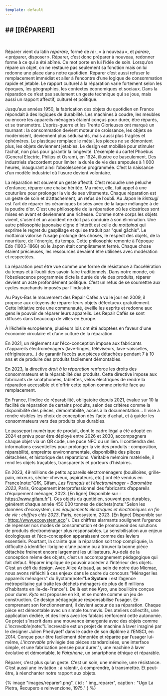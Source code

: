 ```yaml
---
template: default
---
```

## ## [[RÉPARER]]



<br class="breakpage">

Réparer vient du latin _reparare_, formé de _re-_, « à nouveau », et _parare_, « préparer, disposer ». Réparer, c’est donc préparer à nouveau, redonner forme à ce qui a été abîmé. Ce mot porte en lui l’idée de soin. Lorsqu’on répare un objet, on ne restaure pas seulement sa fonction mais on lui redonne une place dans notre quotidien. Réparer c’est aussi refuser le remplacement immédiat et aller à l’encontre d’une logique de consommation rapide et jetable. Le rapport culturel à la réparation varie fortement selon les époques, les géographies, les contextes économiques et sociaux. Dans la réparation ce n’est pas seulement un geste technique qui se joue, mais aussi un rapport affectif, culturel et politique. 

Jusqu’aux années 1950, la fabrication des objets du quotidien en France répondait à des logiques de durabilité. Les machines à coudre, les meubles ou encore les appareils ménagers étaient conçus pour durer, être réparés, et se transmettre. L'après-guerre et les Trente Glorieuses ont marqué un tournant : la consommation devient moteur de croissance, les objets se modernisent, deviennent plus séduisants, mais aussi plus fragiles et éphémères. Le plastique remplace le métal, les pièces ne se démontent plus, les objets deviennent jetables. Le design est mobilisé pour stimuler l’achat, non plus pour garantir la longévité. L'exemple du cartel Phoebus (General Electric, Philips et Osram), en 1924, illustre ce basculement. Des industriels s’accordent pour limiter la durée de vie des ampoules à 1 000 heures, inaugurant ainsi l’obsolescence programmée. C’est la naissance d’un modèle industriel où l’usure devient volontaire.

La réparation est souvent un geste affectif. C’est recoudre une peluche d’enfance, réparer une chaise héritée. Ma mère, elle, fait appel à une couturière pour prolonger la vie de ses vêtements. Chaque réparation est un geste de soin et d’attachement, un refus de l’oubli. Au Japon le *kintsugi* est l'art de réparer les céramiques brisées avec de la laque mélangée à de la poudre d'or. C'est une philosophie de la réparation où les cicatrices sont mises en avant et deviennent une richesse. Comme notre corps les objets vivent, s'usent et un accident ne doit pas conduire à son élimination. Une autre philosophie japonaise digne d’intérêt est celle du *mottainai* qui exprime le regret du gaspillage et qui se traduit par "quel gâchis". Le mottainai valorise l'usage prolongé des choses, le respect des objets, de la nourriture, de l'énergie, du temps. Cette philosophie remonte à l'époque Edo (1603-1868) où le Japon était complètement fermé. Chaque chose étaient précieuses, les ressources devaient être utilisées avec modération et respectées.

La réparation peut être vue comme une forme de résistance à l’accélération du temps et à l’oubli des savoir-faire traditionnels. Dans notre monde, où l’obsolescence programmée dicte la durée de vie des produits, réparer devient un acte profondément politique. C’est un refus de se soumettre aux cycles marchands imposés par l’industrie. 

Au Pays-Bas le mouvement des Repair Cafés a vu le jour en 2009, il propose aux citoyens de réparer leurs objets défectueux gratuitement. Cette initiative crée une communauté, éveille les esprits et redonne aux gens le pouvoir de réparer leurs appareils. Les Repair Cafés se sont diffusés dans beaucoup de villes en Europe. 

À l’échelle européenne, plusieurs lois ont été adoptées en faveur d'une économie circulaire et d’une culture de la réparation.

En 2021, un règlement sur l’éco-conception impose aux fabricants d'appareils électroménagers (lave-linges, téléviseurs, lave-vaisselles, réfrigirateurs...) de garantir l’accès aux pièces détachées pendant 7 à 10 ans et de produire des produits facilement démontables.

En 2023, la directive *droit à la réparation* renforce les droits des consommateurs et la réparabilité des produits. Cette directive impose aux fabricants de smatphonees, tablettes, vélos électriques de rendre la réparation accessible et d'offrir cette option comme priorité face au remplacement. 

En France, l’indice de réparabilité, obligatoire depuis 2021, évalue sur 10 la facilité de réparation de certains produits, selon des critères comme la disponibilité des pièces, démontabilité, accès à la documentation… Il vise à rendre visibles les choix de conception dès l’acte d’achat, et à guider les consommateurs vers des produits plus durables. 

Le passeport numérique de produit, dont le cadre légal a été adopté en 2024 et prévu pour être déployé entre 2026 et 2030, accompagnera chaque objet via un QR code, une puce NFC ou un lien. Il contiendra des informations essentielles pour prolonger la vie des produits : composition, réparabilité, empreinte environnementale, disponibilité des pièces détachées, et historique des réparations. Véritable mémoire matérielle, il rend les objets traçables, transparents et porteurs d’histoires. 

En 2023, 49 millions de petits appareils électroménagers (bouilloires, grille-pain, mixeurs, sèche-cheveux, aspirateurs, etc.) ont été vendus en France(note:"GfK, Gifam, _Les Français et l’électroménager – Baromètre 2023_, Paris, Groupement interprofessionnel des fabricants d’appareils d’équipement ménager, 2023. [En ligne] Disponible sur : https://www.gifam.fr"). Ces objets du quotidien, souvent peu durables, génèrent chaque année 450 000 tonnes de déchets(note:"Selon les données d'ecosystem, _Les équipements électriques et électroniques en fin de vie : chiffres clés 2023_, Paris, ecosystem, 2023. [En ligne] Disponible sur : https://www.ecosystem.eco"). Ces chiffres alarmants soulignent l’urgence de repenser nos modes de consommation et de promouvoir des solutions de produits électroménager plus responsables. 
La sensibilisation aux enjeux écologiques et l’éco-conception apparaissent comme des leviers essentiels. Pourtant, la crainte que la réparation soit trop compliquée, la difficulté à identifier l’origine d’une panne ou à trouver la bonne pièce détachée freinent encore largement les utilisateurs. Au-delà de la conception même des objets, c’est un accompagnement pédagogique qui fait défaut. Réparer implique de pouvoir accéder à l’intérieur des objets. C’est un défi du design. Avec Alice Aribaud, au sein de notre duo Micmac, nous avons réfléchi à ces enjeux dans le cadre du concours "Ménager les appareils ménagers" du Syctom(note:"**Le Syctom** : est l’agence métropolitaine qui traite les déchets ménagers de plus de 6 millions d’habitants en Île-de-France"). De là est née _Kyto_, une bouilloire conçue pour durer. _Kyto_ est proposée en kit, et se monte comme un jeu de construction. Ce design pédagogique responsabilise l’usager. En comprenant son fonctionnement, il devient acteur de sa réparation. Chaque pièce est démontable avec un simple tournevis. Des ateliers collectifs, une application dédiée, et des liens avec les fablabs renforcent cette autonomie. Ce projet s’inscrit dans une mouvance émergente avec des objets comme _L’increvable_(note:"L’increvable est un projet de machine à laver imaginé par le designer Julien Phedyaeff dans le cadre de son diplôme à l’ENSCI, en 2014. Conçue pour être facilement démontée et réparée par l’usager lui-même, _L’increvable_ privilégie des pièces standardisées, une interface simple, et une fabrication pensée pour durer."), une machine à laver évolutive et démontable, le _Fairphone_, un smartphone éthique et réparable.


Réparer, c’est plus qu’un geste. C’est un soin, une mémoire, une résistance. C’est aussi une invitation : à ralentir, à comprendre, à transmettre. Et peut-être, à réenchanter notre rapport aux objets.


{% image "images/reparer1.png", { id   : "  img_reparer", caption   : "Ugo La Pietra, Recupero e reinvenzione, 1975." } %}

<br class="breakpage">
